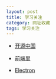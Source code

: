 ```yaml
---
layout: post
title: 学习关注
category: 网址收藏
tags: 学习关注
---
```



- [开源中国](http://www.oschina.net/)

- [前端里](http://www.yyyweb.com/)

- [Electron](http://electron.atom.io/)


